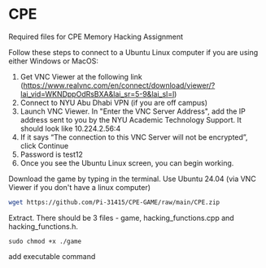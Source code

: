 # CPE
Required files for CPE Memory Hacking Assignment

Follow these steps to connect to a Ubuntu Linux computer if you are using either Windows or MacOS:
1. Get VNC Viewer at the following link (https://www.realvnc.com/en/connect/download/viewer/?lai_vid=WKNDppOdRsBXA&lai_sr=5-9&lai_sl=l)
2. Connect to NYU Abu Dhabi VPN (if you are off campus)
3. Launch VNC Viewer. In "Enter the VNC Server Address", add the IP address sent to you by the NYU Academic Technology Support. It should look like 10.224.2.56:4
4. If it says “The connection to this VNC Server will not be encrypted”, click Continue
5. Password is test12
6. Once you see the Ubuntu Linux screen, you can begin working.


Download the game by typing in the terminal. Use Ubuntu 24.04 (via VNC Viewer if you don't have a linux computer)

```bash
wget https://github.com/Pi-31415/CPE-GAME/raw/main/CPE.zip
```

Extract. There should be 3 files - game, hacking_functions.cpp and hacking_functions.h.

```
sudo chmod +x ./game
```

add executable command
